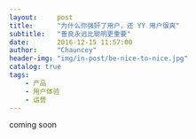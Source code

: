 ```yaml
---
layout:     post
title:      "为什么你强奸了用户，还 YY 用户很爽"
subtitle:   "善良永远比聪明更重要"
date:       2016-12-15 11:57:00
author:     "Chauncey"
header-img: "img/in-post/be-nice-to-nice.jpg"
catalog: true
tags:
    - 产品
    - 用户体验
    - 运营
---
```


coming soon
